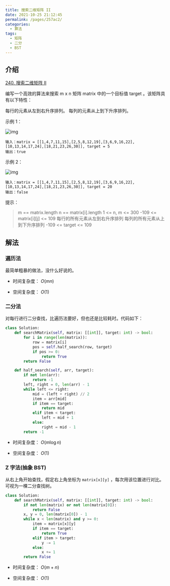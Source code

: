 ```yaml
---
title: 搜索二维矩阵 II
date: 2021-10-25 21:12:45
permalink: /pages/257ac2/
categories:
  - 算法
tags:
  - 矩阵
  - 二分
  - BST
---
```


## 介绍

[240. 搜索二维矩阵 II](https://leetcode-cn.com/problems/search-a-2d-matrix-ii/)

编写一个高效的算法来搜索 m x n 矩阵 matrix 中的一个目标值 target 。该矩阵具有以下特性：

每行的元素从左到右升序排列。
每列的元素从上到下升序排列。

示例 1：

![img](https://illusion-blog.oss-cn-beijing.aliyuncs.com/img/202110252044892.jpg)

```
输入：matrix = [[1,4,7,11,15],[2,5,8,12,19],[3,6,9,16,22],[10,13,14,17,24],[18,21,23,26,30]], target = 5
输出：true
```

示例 2：

![img](https://illusion-blog.oss-cn-beijing.aliyuncs.com/img/202110252044610.jpg)

```
输入：matrix = [[1,4,7,11,15],[2,5,8,12,19],[3,6,9,16,22],[10,13,14,17,24],[18,21,23,26,30]], target = 20
输出：false
```


提示：

> m == matrix.length
> n == matrix[i].length
> 1 <= n, m <= 300
> -109 <= matrix[i][j] <= 109
> 每行的所有元素从左到右升序排列
> 每列的所有元素从上到下升序排列
> -109 <= target <= 109

## 解法

### 遍历法

最简单粗暴的做法，没什么好说的。

- 时间复杂度： $O(mn)$

- 空间复杂度： $O(1)$

### 二分法

对每行进行二分查找，比遍历法要好，但也还是比较耗时。代码如下：

```python
class Solution:
    def searchMatrix(self, matrix: [[int]], target: int) -> bool:
        for i in range(len(matrix)):
            row = matrix[i]
            pos = self.half_search(row, target)
            if pos >= 0:
                return True
        return False

    def half_search(self, arr, target):
        if not len(arr):
            return -1
        left, right = 0, len(arr) - 1
        while left <= right:
            mid = (left + right) // 2
            item = arr[mid]
            if item == target:
                return mid
            elif item < target:
                left = mid + 1
            else:
                right = mid - 1
        return -1
```

- 时间复杂度： $O(m\log n)$

- 空间复杂度： $O(1)$

### Z 字法(抽象 BST)

从右上角开始查找，假定右上角坐标为 `matrix[x][y]` ，每次用该位置进行对比。可视为一棵二分查找树。

```python
class Solution:
    def searchMatrix(self, matrix: [[int]], target: int) -> bool:
        if not len(matrix) or not len(matrix[0]):
            return False
        x, y = 0, len(matrix[0]) - 1
        while x < len(matrix) and y >= 0:
            item = matrix[x][y]
            if item == target:
                return True
            elif item > target:
                y -= 1
            else:
                x += 1
        return False
```

- 时间复杂度： $O(m+n)$

- 空间复杂度： $O(1)$

